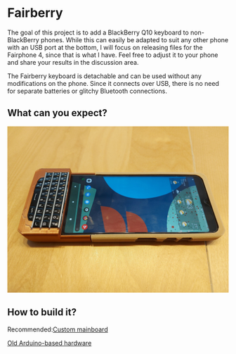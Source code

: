 # Fairberry

The goal of this project is to add a BlackBerry Q10 keyboard to non-BlackBerry phones. While this can easily be adapted to suit any other phone with an USB port at the bottom, I will focus on releasing files for the Fairphone 4, since that is what I have. Feel free to adjust it to your phone and share your results in the discussion area.

The Fairberry keyboard is detachable and can be used without any modifications on the phone. Since it connects over USB, there is no need for separate batteries or glitchy Bluetooth connections.

## What can you expect?

![Frontal shot of the keyboard attached to a Fairphone 4](https://github.com/Dakkaron/Fairberry/raw/main/Images/copper_wood.jpg)

## How to build it?

Recommended:[Custom mainboard](https://github.com/Dakkaron/Fairberry/blob/main/Documentation/Hardware_Fairberry_Mainboard.md)

[Old Arduino-based hardware](https://github.com/Dakkaron/Fairberry/blob/main/Documentation/Hardware_Arduinobased.md)
